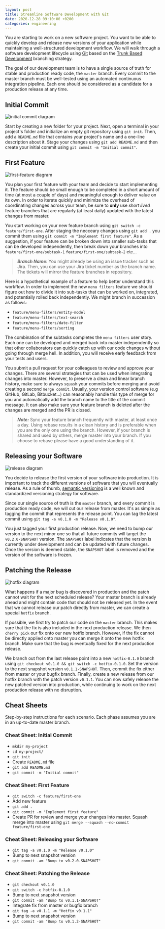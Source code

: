 ```yaml
---
layout: post
title: Streamline Software Development with Git
date: 2020-12-28 09:10:00 +0200
categories: engineering
---
```


[initial-commit]: /assets/images/git-workflow/initial-commit.png
[first-feature]: /assets/images/git-workflow/first-feature.png
[release]: /assets/images/git-workflow/release.png
[hotfix]: /assets/images/git-workflow/hotfix.png

You are starting to work on a new software project. You want to be able to quickly develop and release new versions of your application while maintaining a well-structured development workflow. We will walk through a software development lifecycle using [Git](https://git-scm.com/) based on the [Trunk Based Development](https://trunkbaseddevelopment.com/) branching strategy. 

The goal of our development team is to have a single source of truth for stable and production ready code, the `master` branch. Every commit to the master branch must be well-tested using an automated continuous integration pipeline. Each one should be considered as a candidate for a production release at any time.

## Initial Commit

![initial commit diagram][initial-commit]

Start by creating a new folder for your project. Next, open a terminal in your project's folder and initialize an empty git repository using `git init`. Then, add a `README.md` file that contains your project's name and a one-line description about it. Stage your changes using `git add README.md` and then create your initial commit using `git commit -m "Initial commit"`.

## First Feature

![first-feature diagram][first-feature]

You plan your first feature with your team and decide to start implementing it. The feature should be small enough to be completed in a short amount of time (at most a couple of days) and meaningful enough to deliver value on its own. In order to iterate quickly and minimize the overhead of coordinating changes across your team, be sure to **only** use _short lived_ feature branches that are regularly (at least daily) updated with the latest changes from master.

You start working on your new feature branch using `git switch -c feature/first-one`. After staging the necceary changes using `git add .` you commit them using `git commit -m "Implement first feature"`. As a suggestion, if your feature can be broken down into smaller sub-tasks that can be developed independently, then break down your branches into `feature/first-one/subtask-1` `feature/first-one/subtask-2` etc...

> **_Branch Name_**: You might already be using an issue tracker such as Jira. Then, you can use your Jira ticket number as the branch name. The tickets will mirror the feature branches in repository.

Here is a hypothetical example of a feature to help better understand this workflow.
In order to implement the new `menu filters` feature we should figure out how to divide it into sub-tasks that can be worked on, integrated, and potentially rolled back independently. We might branch in succession as follows:

- `feature/menu-filters/entity-model`
- `feature/menu-filters/text-search`
- `feature/menu-filters/date-filter`
- `feature/menu-filters/sorting`

The combination of the subtasks completes the `menu filters` user story. Each one can be developed and merged back into master independently so that other collaborators can quickly catch up with our code changes without going through merge hell. In addition, you will receive early feedback from your tests and users.

You submit a pull request for your colleagues to review and approve your changes. There are several strategies that can be used when integrating changes into master. However, to preserve a clean and linear branch history, make sure to always `squash` your commits before merging and avoid creating a second `merge commit`. Usually, your version control software (e.g GitHub, GitLab, Bitbucket...) can reasonably handle this type of merge for you and automatically add the branch name to the title of the commit message. It can also make sure your feature branch is deleted after the changes are merged and the PR is closed.

> **_Note:_** Sync your feature branch frequently with master, at least once a day. Using rebase results in a clean history and is preferable when you are the only one using the branch. However, if your branch is shared and used by others, merge master into your branch. If you choose to rebase please have a good understanding of it.

## Releasing your Software

![release diagram][release]

You decide to release the first version of your software into production. It is important to track the different versions of software that you will eventually release. As a rule of thumb, [semantic versioning](https://semver.org/) is a well known and standardized versioning strategy for software.

Since our single source of truth is the `master` branch, and every commit is production ready code, we will cut our release from master. It's as simple as tagging the commit that represents the release point. You can tag the latest commit using `git tag -a v0.1.0 -m "Release v0.1.0"`.

You just tagged your first production release. Now, we need to bump our version to the next minor one so that all future commits will target the `v0.2.0-SNAPSHOT` version. The `SNAPSHOT` label indicates that the version is currently under development and can be updated with future changes. Once the version is deemed stable, the `SNAPSHOT` label is removed and the version of the software is frozen.

## Patching the Release

![hotfix diagram][hotfix]

What happens if a major bug is discovered in production and the patch cannot wait for the next scheduled release? Your master branch is already  ahead and might contain code that should not be released yet. In the event that we cannot release our patch directly from master, we can create a special `hotfix` branch.

If possible, we first try to patch our code on the `master` branch. This makes sure that the fix is also included in the next production release. We then `cherry pick` our fix onto our new hotfix branch. However, if the fix cannot be directly applied onto master you can merge it onto the new hotfix branch. Make sure that the bug is eventually fixed for the next production release.

We branch out from the last release point into a new `hotfix-0.1.0` branch using `git checkout v0.1.0 && git switch -c hotfix-0.1.0`. Set the version to the next snapshot version `v0.1.1-SNAPSHOT`. Then, commit the fix either from master or your bugfix branch. Finally, create a new release from our hotfix branch with the patch version `v0.1.1`. You can now safely release the new patched version into production, while continuing to work on the next production release with no disruption.

## Cheat Sheets

Step-by-step instructions for each scenario. Each phase assumes you are in an up-to-date master branch.

### Cheat Sheet: Initial Commit

- `mkdir my-project`
- `cd my-project/`
- `git init`
- Create `README.md` file
- `git add README.md`
- `git commit -m "Initial commit"`

### Cheat Sheet: First Feature

- `git switch -c feature/first-one`
- Add new feature
- `git add .`
- `git commit -m "Implement first feature"`
- Create PR for review and merge your changes into master. Squash merge into master using `git merge --squash --no-commit feature/first-one`

### Cheat Sheet: Releasing your Software

- `git tag -a v0.1.0 -m "Release v0.1.0"`
- Bump to next snapshot version
- `git commit -am "Bump to v0.2.0-SNAPSHOT"`

### Cheat Sheet: Patching the Release

- `git checkout v0.1.0`
- `git switch -c hotfix-0.1.0`
- Bump to next snapshot version
- `git commit -am "Bump to v0.1.1-SNAPSHOT"`
- Integrate fix from master or bugfix branch
- `git tag -a v0.1.1 -m "Hotfix v0.1.1"`
- Bump to next snapshot version
- `git commit -am "Bump to v0.1.2-SNAPSHOT"`

